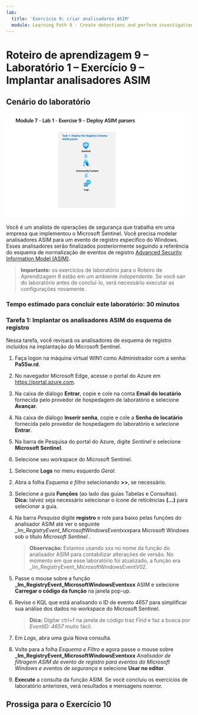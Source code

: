 ```yaml
---
lab:
  title: 'Exercício 9: criar analisadores ASIM'
  module: Learning Path 9 - Create detections and perform investigations using Microsoft Sentinel
---
```


# Roteiro de aprendizagem 9 – Laboratório 1 – Exercício 9 – Implantar analisadores ASIM

## Cenário do laboratório

![Visão geral do laboratório.](../Media/SC-200-Lab_Diagrams_Mod7_L1_Ex9.png)

Você é um analista de operações de segurança que trabalha em uma empresa que implementou o Microsoft Sentinel. Você precisa modelar analisadores ASIM para um evento de registro específico do Windows. Esses analisadores serão finalizados posteriormente seguindo a referência do esquema de normalização de eventos de registro [Advanced Security Information Model (ASIM)](https://docs.microsoft.com/azure/sentinel/registry-event-normalization-schema).

>**Importante:** os exercícios de laboratório para o Roteiro de Aprendizagem 9 estão em um ambiente *independente*. Se você sair do laboratório antes de concluí-lo, será necessário executar as configurações novamente.

### Tempo estimado para concluir este laboratório: 30 minutos

### Tarefa 1: Implantar os analisadores ASIM do esquema de registro

Nessa tarefa, você revisará os analisadores de esquema de registro incluídos na implantação do Microsoft Sentinel.

1. Faça logon na máquina virtual WIN1 como Administrador com a senha: **Pa55w.rd**.  

1. No navegador Microsoft Edge, acesse o portal do Azure em <https://portal.azure.com>.

1. Na caixa de diálogo **Entrar**, copie e cole na conta **Email do locatário** fornecida pelo provedor de hospedagem de laboratório e selecione **Avançar**.

1. Na caixa de diálogo **Inserir senha**, copie e cole a **Senha de locatário** fornecida pelo provedor de hospedagem do laboratório e selecione **Entrar**.

1. Na barra de Pesquisa do portal do Azure, digite *Sentinel* e selecione **Microsoft Sentinel**.

1. Selecione seu workspace do Microsoft Sentinel.

<!--- 1. In the Edge browser, open a new tab (Ctrl+T) and navigate to the Microsoft Sentinel GitHub ASIM page <https://github.com/Azure/Azure-Sentinel/tree/master/ASIM>.

 1. On the right pane, select the **Onboard community content** link. This will open a new tab in the Edge Browser for Microsoft Sentinel GitHub content. **Hint:** You might need to scroll right to see the link. Alternatively, follow this link instead: [Microsoft Sentinel on GitHub](https://github.com/Azure/Azure-Sentinel).

    >**Note:** In the **ASIM** folder you can deploy templates that contain all ASIM parsers, but we will only focus on the Registry Schema.

1. Scroll down and next to **Registry Event**, select the **Deploy to Azure** button.

1. For *Resource Group*, select **RG-Defender** where your Sentinel workspace resides.

1. For *Workspace*, type your Sentinel workspace name, like *uniquenameDefender*.

1. Leave the other default values and select **Review + create**.

1. Select **Create** to deploy the template. Notice the Names of the different resources. 

1. After the deployment completes return to the *Microsoft Sentinel* tab. --->

1. Selecione **Logs** no menu esquerdo *Geral*.

1. Abra a folha *Esquema e filtro* selecionando **>>**, se necessário.

1. Selecione a guia **Funções** (ao lado das guias Tabelas e Consultas). **Dica:** talvez seja necessário selecionar o ícone de reticências **(...)** para selecionar a guia.

1. Na barra *Pesquisa* digite **registro** e role para baixo pelas funções do analisador ASIM até ver o seguinte *_Im_RegistryEvent_MicrosoftWindowsEventxxx*para Microsoft Windows sob o título *Microsoft Sentinel* .

    >**Observação:** Estamos usando xxx no nome da função do analisador ASIM para contabilizar alterações de versão. No momento em que esse laboratório foi atualizado, a função era _Im_RegistryEvent_MicrosoftWindowsEvent*V02*.

1. Passe o mouse sobre a função **_Im_RegistryEvent_MicrosoftWindowsEventxxx** ASIM e selecione **Carregar o código da função** na janela pop-up.

1. Revise o KQL que está analisando o ID de evento 4657 para simplificar sua análise dos dados no workspace do Microsoft Sentinel.

    >**Dica:** Digitar ctrl+f na janela de código traz *Find* e faz a busca por *EventID: 4657* muito fácil.

1. Em *Logs*, abra uma guia Nova consulta.

1. Volte para a folha *Esquema e Filtro* e agora passe o mouse sobre **_Im_RegistryEvent_MicrosoftWindowsEventxxx** *Analisador de filtragem ASIM de evento de registro para eventos do Microsoft Windows e eventos de segurança* e selecione **Usar no editor**.

1. **Execute** a consulta da função ASIM. Se você concluiu os exercícios de laboratório anteriores, verá resultados e mensagens noerror.

## Prossiga para o Exercício 10

